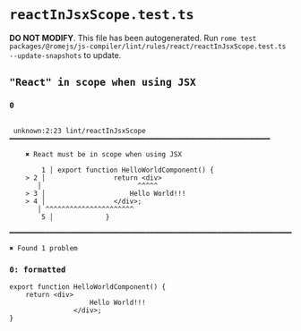 # `reactInJsxScope.test.ts`

**DO NOT MODIFY**. This file has been autogenerated. Run `rome test packages/@romejs/js-compiler/lint/rules/react/reactInJsxScope.test.ts --update-snapshots` to update.

## `"React" in scope when using JSX`

### `0`

```

 unknown:2:23 lint/reactInJsxScope ━━━━━━━━━━━━━━━━━━━━━━━━━━━━━━━━━━━━━━━━━━━━━━━━━━━━━━━━━━━━━━━━━

	✖ React must be in scope when using JSX

		1 │ export function HelloWorldComponent() {
	> 2 │                 return <div>
	   │                        ^^^^^
	> 3 │                     Hello World!!!
	> 4 │                 </div>;
	   │ ^^^^^^^^^^^^^^^^^^^^^^
		5 │             }

━━━━━━━━━━━━━━━━━━━━━━━━━━━━━━━━━━━━━━━━━━━━━━━━━━━━━━━━━━━━━━━━━━━━━━━━━━━━━━━━━━━━━━━━━━━━━━━━━━━━

✖ Found 1 problem

```

### `0: formatted`

```
export function HelloWorldComponent() {
	return <div>
                    Hello World!!!
                </div>;
}

```
